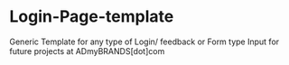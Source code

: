 # Login-Page-template
Generic Template for any type of Login/ feedback or Form type Input for future projects at ADmyBRANDS[dot]com
